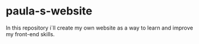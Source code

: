# paula-s-website
In this repository i´ll create my own website as a way to learn and improve my front-end skills.
